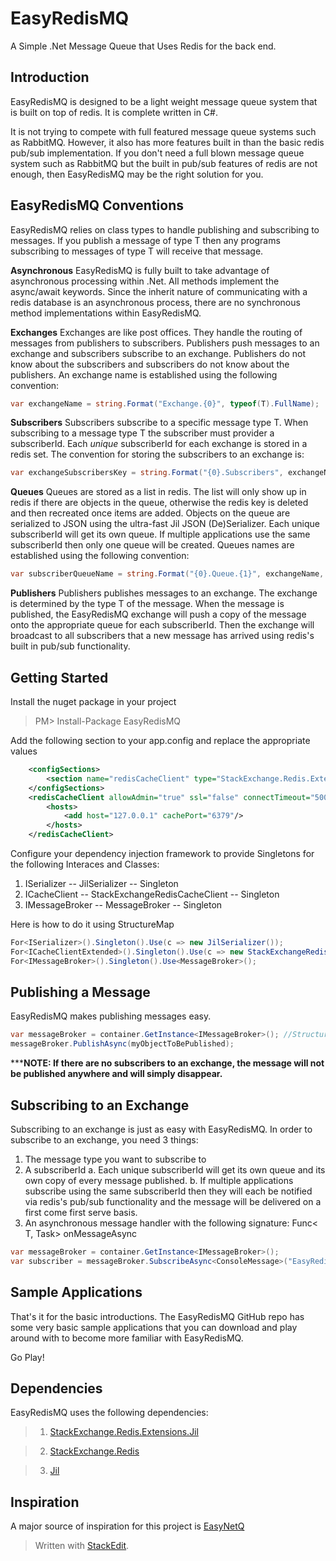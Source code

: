 
# EasyRedisMQ
A Simple .Net Message Queue that Uses Redis for the back end.

Introduction
------------

EasyRedisMQ is designed to be a light weight message queue system that is built on top of redis.  It is complete written in C#.

It is not trying to compete with full featured message queue systems such as RabbitMQ. However, it also has more features built in than the basic redis pub/sub implementation. If you don't need a full blown message queue system such as RabbitMQ but the built in pub/sub features of redis are not enough, then EasyRedisMQ may be the right solution for you.

EasyRedisMQ Conventions
----------------
EasyRedisMQ relies on class types to handle publishing and subscribing to messages. If you publish a message of type T then any programs subscribing to messages of type T will receive that message.

**Asynchronous**
EasyRedisMQ is fully built to take advantage of asynchronous processing within .Net. All methods implement the async/await keywords.  Since the inherit nature of communicating with a redis database is an asynchronous process, there are no synchronous method implementations within EasyRedisMQ.

**Exchanges**
Exchanges are like post offices. They handle the routing of messages from publishers to subscribers. Publishers push messages to an exchange and subscribers subscribe to an exchange. Publishers do not know about the subscribers and subscribers do not know about the publishers. An exchange name is established using the following convention:
```cs
var exchangeName = string.Format("Exchange.{0}", typeof(T).FullName);
```

**Subscribers**
Subscribers subscribe to a specific message type T. When subscribing to a message type T the subscriber must provider a subscriberId. Each *unique* subscriberId for each exchange is stored in a redis set. The convention for storing the subscribers to an exchange is:
```cs
var exchangeSubscribersKey = string.Format("{0}.Subscribers", exchangeName);
```

**Queues**
Queues are stored as a list in redis.  The list will only show up in redis if there are objects in the queue, otherwise the redis key is deleted and then recreated once items are added. Objects on the queue are serialized to JSON using the ultra-fast Jil JSON (De)Serializer. Each unique subscriberId will get its own queue. If multiple applications use the same subscriberId then only one queue will be created. Queues names are established using the following convention:
```cs
var subscriberQueueName = string.Format("{0}.Queue.{1}", exchangeName, subscriberId);
```

**Publishers**
Publishers publishes messages to an exchange. The exchange is determined by the type T of the message. When the message is published, the EasyRedisMQ exchange will push a copy of the message onto the appropriate queue for each subscriberId. Then the exchange will broadcast to all subscribers that a new message has arrived using redis's built in pub/sub functionality.



Getting Started
---------------
Install the nuget package in your project
>PM> Install-Package EasyRedisMQ

Add the following section to your app.config and replace the appropriate values

```xml
    <configSections>
        <section name="redisCacheClient" type="StackExchange.Redis.Extensions.Core.Configuration.RedisCachingSectionHandler, StackExchange.Redis.Extensions.Core"/>
    </configSections>
    <redisCacheClient allowAdmin="true" ssl="false" connectTimeout="5000" database="0">
        <hosts>
            <add host="127.0.0.1" cachePort="6379"/>
        </hosts>
    </redisCacheClient>
```

Configure your dependency injection framework to provide Singletons for the following Interaces and Classes:

 1. ISerializer -- JilSerializer -- Singleton
 2. ICacheClient -- StackExchangeRedisCacheClient -- Singleton
 3. IMessageBroker -- MessageBroker -- Singleton

Here is how to do it using StructureMap
```cs
For<ISerializer>().Singleton().Use(c => new JilSerializer());
For<ICacheClientExtended>().Singleton().Use(c => new StackExchangeRedisCacheClient(c.GetInstance<ISerializer>(), null));
For<IMessageBroker>().Singleton().Use<MessageBroker>();
```

Publishing a Message
--------------------

EasyRedisMQ makes publishing messages easy.  
```cs
var messageBroker = container.GetInstance<IMessageBroker>(); //StructureMap Implementation
messageBroker.PublishAsync(myObjectToBePublished);
```
*****NOTE: If there are no subscribers to an exchange, the message will not be published anywhere and will simply disappear.**

Subscribing to an Exchange
--------------------------
Subscribing to an exchange is just as easy with EasyRedisMQ. In order to subscribe to an exchange, you need 3 things:

 1. The message type you want to subscribe to
 2. A subscriberId
		 a. Each unique subscriberId will get its own queue and its own copy of every message published.
		 b. If multiple applications subscribe using the same subscriberId then they will each be notified via redis's pub/sub functionality and the message will be delivered on a first come first serve basis. 
 3. An asynchronous message handler with the following signature: Func< T, Task> onMessageAsync
```cs
var messageBroker = container.GetInstance<IMessageBroker>();
var subscriber = messageBroker.SubscribeAsync<ConsoleMessage>("EasyRedisMQ.Consumer", async x => { await WriteConsoleMessageAsync(x); });
```

Sample Applications
-------------------
That's it for the basic introductions. The EasyRedisMQ GitHub repo has some very basic sample applications that you can download and play around with to become more familiar with EasyRedisMQ. 

Go Play!

Dependencies
------------
EasyRedisMQ uses the following dependencies:

> 1. [StackExchange.Redis.Extensions.Jil](https://github.com/imperugo/StackExchange.Redis.Extensions)

> 2. [StackExchange.Redis](https://github.com/StackExchange/StackExchange.Redis)

> 3. [Jil](https://github.com/kevin-montrose/Jil)


Inspiration
-----------
A major source of inspiration for this project is [EasyNetQ](https://github.com/EasyNetQ/EasyNetQ)



> Written with [StackEdit](https://stackedit.io/).
